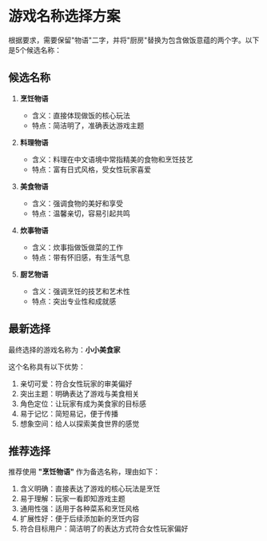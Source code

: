 # 游戏名称选择方案

根据要求，需要保留"物语"二字，并将"厨房"替换为包含做饭意蕴的两个字。以下是5个候选名称：

## 候选名称

1. **烹饪物语**
   - 含义：直接体现做饭的核心玩法
   - 特点：简洁明了，准确表达游戏主题

2. **料理物语**
   - 含义：料理在中文语境中常指精美的食物和烹饪技艺
   - 特点：富有日式风格，受女性玩家喜爱

3. **美食物语**
   - 含义：强调食物的美好和享受
   - 特点：温馨亲切，容易引起共鸣

4. **炊事物语**
   - 含义：炊事指做饭做菜的工作
   - 特点：带有怀旧感，有生活气息

5. **厨艺物语**
   - 含义：强调烹饪的技艺和艺术性
   - 特点：突出专业性和成就感

## 最新选择

最终选择的游戏名称为：**小小美食家**

这个名称具有以下优势：
1. 亲切可爱：符合女性玩家的审美偏好
2. 突出主题：明确表达了游戏与美食相关
3. 角色定位：让玩家有成为美食家的目标感
4. 易于记忆：简短易记，便于传播
5. 想象空间：给人以探索美食世界的感觉

## 推荐选择

推荐使用 **"烹饪物语"** 作为备选名称，理由如下：

1. 含义明确：直接表达了游戏的核心玩法是烹饪
2. 易于理解：玩家一看即知游戏主题
3. 通用性强：适用于各种菜系和烹饪风格
4. 扩展性好：便于后续添加新的烹饪内容
5. 符合目标用户：简洁明了的表达方式符合女性玩家偏好
